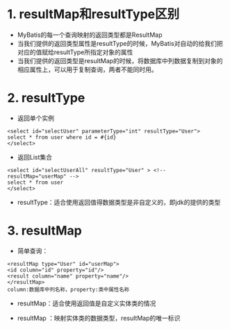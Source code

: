 # 1. resultMap和resultType区别
- MyBatis的每一个查询映射的返回类型都是ResultMap
- 当我们提供的返回类型属性是resultType的时候，MyBatis对自动的给我们把对应的值赋给resultType所指定对象的属性
- 当我们提供的返回类型是resultMap的时候，将数据库中列数据复制到对象的相应属性上，可以用于复制查询，两者不能同时用。

# 2. resultType

- 返回单个实例

```
<select id="selectUser" parameterType="int" resultType="User">
select * from user where id = #{id}
</select>
```
- 返回List集合

```
<select id="selectUserAll" resultType="User" > <!-- resultMap="userMap" -->
select * from user
</select>
```
 - resultType：适合使用返回值得数据类型是非自定义的，即jdk的提供的类型
# 3. resultMap

- 简单查询：

```
<resultMap type="User" id="userMap">
<id column="id" property="id"/>
<result column="name" property="name"/>
</resultMap>
column:数据库中列名称，property:类中属性名称
```

- resultMap：适合使用返回值是自定义实体类的情况

- resultMap ：映射实体类的数据类型，resultMap的唯一标识
